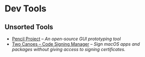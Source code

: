 # Dev Tools

## Unsorted Tools

- [Pencil Project](https://pencil.evolus.vn) – *An open-source GUI prototyping tool*
- [Two Canoes – Code Signing Manager](https://twocanoes.com/products/mac/signing-manager/) – *Sign macOS apps and packages without giving access to signing certificates.*
